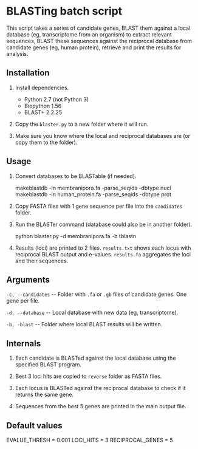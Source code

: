 # BLASTing batch script

This script takes a series of candidate genes, BLAST them against a local 
database (eg, transcriptome from an organism) to extract relevant sequences, 
BLAST these sequences against the reciprocal database from candidate genes (eg, human protein), retrieve and print the results for analysis.

## Installation

1. Install dependencies.

    - Python 2.7 (not Python 3)
    - Biopython 1.56
    - BLAST+ 2.2.25

2. Copy the `blaster.py` to a new folder where it will run.

3. Make sure you know where the local and reciprocal databases are (or copy 
   them to the folder).

## Usage

1. Convert databases to be BLASTable (if needed).

    makeblastdb -in membranipora.fa -parse_seqids -dbtype nucl
    makeblastdb -in human_protein.fa -parse_seqids -dbtype prot

2. Copy FASTA files with 1 gene sequence per file into the `candidates` folder.

3. Run the BLASTer command (database could also be in another folder).

    python blaster.py -d membranipora.fa -b tblastn

4. Results (loci) are printed to 2 files. `results.txt` shows each locus with reciprocal BLAST output and e-values. `results.fa` aggregates the loci and their sequences.

## Arguments

`-c, --candidates` -- Folder with `.fa` or `.gb` files of candidate genes. 
One gene per file.

`-d, --database` -- Local database with new data (eg, transcriptome).

`-b, -blast` -- Folder where local BLAST results will be written.

## Internals

1. Each candidate is BLASTed against the local database using the specified BLAST program.

2. Best 3 loci hits are copied to `reverse` folder as FASTA files.

3. Each locus is BLASTed against the reciprocal database to check if it returns the same gene.

4. Sequences from the best 5 genes are printed in the main output file.

## Default values

EVALUE_THRESH = 0.001
LOCI_HITS = 3
RECIPROCAL_GENES = 5
